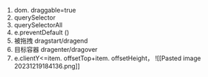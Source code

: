 1. dom. draggable=true
2. querySelector
3. querySelectorAll
4. e.preventDefault ()
5. 被拖拽 dragstart/dragend
6. 目标容器 dragenter/dragover
7. e.clientY<=item. offsetTop+item. offsetHeight，
![[Pasted image 20231219184136.png]]